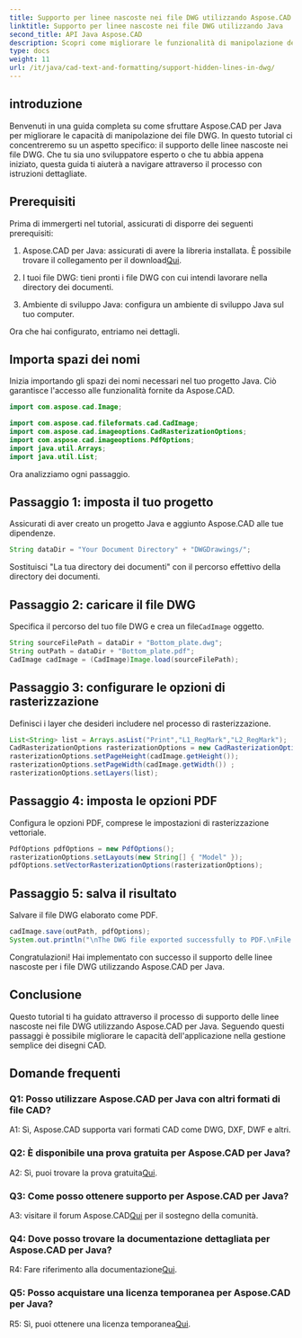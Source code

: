 ```yaml
---
title: Supporto per linee nascoste nei file DWG utilizzando Aspose.CAD per Java
linktitle: Supporto per linee nascoste nei file DWG utilizzando Java
second_title: API Java Aspose.CAD
description: Scopri come migliorare le funzionalità di manipolazione dei file DWG della tua applicazione Java utilizzando Aspose.CAD. Segui la nostra guida passo passo per il supporto delle linee nascoste. Potenzia facilmente la gestione dei tuoi disegni CAD.
type: docs
weight: 11
url: /it/java/cad-text-and-formatting/support-hidden-lines-in-dwg/
---
```

## introduzione

Benvenuti in una guida completa su come sfruttare Aspose.CAD per Java per migliorare le capacità di manipolazione dei file DWG. In questo tutorial ci concentreremo su un aspetto specifico: il supporto delle linee nascoste nei file DWG. Che tu sia uno sviluppatore esperto o che tu abbia appena iniziato, questa guida ti aiuterà a navigare attraverso il processo con istruzioni dettagliate.

## Prerequisiti

Prima di immergerti nel tutorial, assicurati di disporre dei seguenti prerequisiti:

1.  Aspose.CAD per Java: assicurati di avere la libreria installata. È possibile trovare il collegamento per il download[Qui](https://releases.aspose.com/cad/java/).

2. I tuoi file DWG: tieni pronti i file DWG con cui intendi lavorare nella directory dei documenti.

3. Ambiente di sviluppo Java: configura un ambiente di sviluppo Java sul tuo computer.

Ora che hai configurato, entriamo nei dettagli.

## Importa spazi dei nomi

Inizia importando gli spazi dei nomi necessari nel tuo progetto Java. Ciò garantisce l'accesso alle funzionalità fornite da Aspose.CAD.

```java
import com.aspose.cad.Image;

import com.aspose.cad.fileformats.cad.CadImage;
import com.aspose.cad.imageoptions.CadRasterizationOptions;
import com.aspose.cad.imageoptions.PdfOptions;
import java.util.Arrays;
import java.util.List;
```

Ora analizziamo ogni passaggio.

## Passaggio 1: imposta il tuo progetto

Assicurati di aver creato un progetto Java e aggiunto Aspose.CAD alle tue dipendenze.

```java
String dataDir = "Your Document Directory" + "DWGDrawings/";
```

Sostituisci "La tua directory dei documenti" con il percorso effettivo della directory dei documenti.

## Passaggio 2: caricare il file DWG

 Specifica il percorso del tuo file DWG e crea un file`CadImage` oggetto.

```java
String sourceFilePath = dataDir + "Bottom_plate.dwg";
String outPath = dataDir + "Bottom_plate.pdf";
CadImage cadImage = (CadImage)Image.load(sourceFilePath);
```

## Passaggio 3: configurare le opzioni di rasterizzazione

Definisci i layer che desideri includere nel processo di rasterizzazione.

```java
List<String> list = Arrays.asList("Print","L1_RegMark","L2_RegMark");
CadRasterizationOptions rasterizationOptions = new CadRasterizationOptions();
rasterizationOptions.setPageHeight(cadImage.getHeight());
rasterizationOptions.setPageWidth(cadImage.getWidth()) ;
rasterizationOptions.setLayers(list);
```

## Passaggio 4: imposta le opzioni PDF

Configura le opzioni PDF, comprese le impostazioni di rasterizzazione vettoriale.

```java
PdfOptions pdfOptions = new PdfOptions();
rasterizationOptions.setLayouts(new String[] { "Model" });
pdfOptions.setVectorRasterizationOptions(rasterizationOptions);
```

## Passaggio 5: salva il risultato

Salvare il file DWG elaborato come PDF.

```java
cadImage.save(outPath, pdfOptions);
System.out.println("\nThe DWG file exported successfully to PDF.\nFile saved at " + dataDir);
```

Congratulazioni! Hai implementato con successo il supporto delle linee nascoste per i file DWG utilizzando Aspose.CAD per Java.

## Conclusione

Questo tutorial ti ha guidato attraverso il processo di supporto delle linee nascoste nei file DWG utilizzando Aspose.CAD per Java. Seguendo questi passaggi è possibile migliorare le capacità dell'applicazione nella gestione semplice dei disegni CAD.

## Domande frequenti

### Q1: Posso utilizzare Aspose.CAD per Java con altri formati di file CAD?

A1: Sì, Aspose.CAD supporta vari formati CAD come DWG, DXF, DWF e altri.

### Q2: È disponibile una prova gratuita per Aspose.CAD per Java?

 A2: Sì, puoi trovare la prova gratuita[Qui](https://releases.aspose.com/).

### Q3: Come posso ottenere supporto per Aspose.CAD per Java?

 A3: visitare il forum Aspose.CAD[Qui](https://forum.aspose.com/c/cad/19) per il sostegno della comunità.

### Q4: Dove posso trovare la documentazione dettagliata per Aspose.CAD per Java?

 R4: Fare riferimento alla documentazione[Qui](https://reference.aspose.com/cad/java/).

### Q5: Posso acquistare una licenza temporanea per Aspose.CAD per Java?

 R5: Sì, puoi ottenere una licenza temporanea[Qui](https://purchase.aspose.com/temporary-license/).
